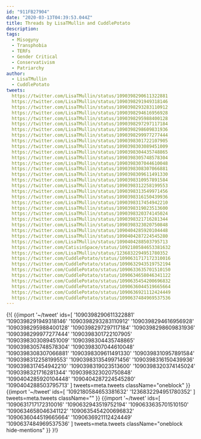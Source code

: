 ```yaml
---
id: "911FB27904"
date: "2020-03-13T04:39:53.044Z"
title: Threads by LisaTMullin and CuddlePotato
description:
tags:
  - Misogyny
  - Transphobia
  - TERFs
  - Gender Critical
  - Conservativism
  - Patriarchy
author:
  - LisaTMullin
  - CuddlePotato
tweets:
  https://twitter.com/LisaTMullin/status/1090398290611322881
  https://twitter.com/LisaTMullin/status/1090398291949318146
  https://twitter.com/LisaTMullin/status/1090398293283110912
  https://twitter.com/LisaTMullin/status/1090398294616956928
  https://twitter.com/LisaTMullin/status/1090398295988400128
  https://twitter.com/LisaTMullin/status/1090398297297117184
  https://twitter.com/LisaTMullin/status/1090398298609831936
  https://twitter.com/LisaTMullin/status/1090398299977277444
  https://twitter.com/LisaTMullin/status/1090398301722107905
  https://twitter.com/LisaTMullin/status/1090398303089451009
  https://twitter.com/LisaTMullin/status/1090398304435748865
  https://twitter.com/LisaTMullin/status/1090398305748578304
  https://twitter.com/LisaTMullin/status/1090398307044610048
  https://twitter.com/LisaTMullin/status/1090398308307066881
  https://twitter.com/LisaTMullin/status/1090398309611491330
  https://twitter.com/LisaTMullin/status/1090398310957891584
  https://twitter.com/LisaTMullin/status/1090398312258199553
  https://twitter.com/LisaTMullin/status/1090398313549971456
  https://twitter.com/LisaTMullin/status/1090398316150439936
  https://twitter.com/LisaTMullin/status/1090398317454942210
  https://twitter.com/LisaTMullin/status/1090398319023513600
  https://twitter.com/LisaTMullin/status/1090398320374145024
  https://twitter.com/LisaTMullin/status/1090398321716281344
  https://twitter.com/LisaTMullin/status/1090398323020750848
  https://twitter.com/LisaTMullin/status/1090404285920104448
  https://twitter.com/LisaTMullin/status/1090404287224545280
  https://twitter.com/LisaTMullin/status/1090404288503795713
  https://twitter.com/CatisinSpace/status/1092180584653381632
  https://twitter.com/LisaTMullin/status/1236832294951780352
  https://twitter.com/CuddlePotato/status/1090631717172310016
  https://twitter.com/CuddlePotato/status/1090632943519752194
  https://twitter.com/CuddlePotato/status/1090633635701510150
  https://twitter.com/CuddlePotato/status/1090634658046341122
  https://twitter.com/CuddlePotato/status/1090635454200696832
  https://twitter.com/CuddlePotato/status/1090636044519665664
  https://twitter.com/CuddlePotato/status/1090636921112424449
  https://twitter.com/CuddlePotato/status/1090637484969537536
---
```

{!{
  {{import '~/tweet' ids=[
    '1090398290611322881'
    '1090398291949318146'
    '1090398293283110912'
    '1090398294616956928'
    '1090398295988400128'
    '1090398297297117184'
    '1090398298609831936'
    '1090398299977277444'
    '1090398301722107905'
    '1090398303089451009'
    '1090398304435748865'
    '1090398305748578304'
    '1090398307044610048'
    '1090398308307066881'
    '1090398309611491330'
    '1090398310957891584'
    '1090398312258199553'
    '1090398313549971456'
    '1090398316150439936'
    '1090398317454942210'
    '1090398319023513600'
    '1090398320374145024'
    '1090398321716281344'
    '1090398323020750848'
    '1090404285920104448'
    '1090404287224545280'
    '1090404288503795713'
  ] tweets=meta.tweets className="oneblock" }}
  {{import '~/tweet' ids=[
    '1092180584653381632'
    '1236832294951780352'
  ] tweets=meta.tweets className="" }}
  {{import '~/tweet' ids=[
    '1090631717172310016'
    '1090632943519752194'
    '1090633635701510150'
    '1090634658046341122'
    '1090635454200696832'
    '1090636044519665664'
    '1090636921112424449'
    '1090637484969537536'
  ] tweets=meta.tweets className="oneblock hide-mentions" }}
}!}

